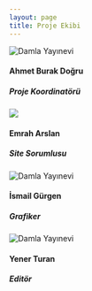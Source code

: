 ```yaml
---
layout: page
title: Proje Ekibi
---
```

<div class="row">
  <div class="col-3">
      <div class="card m-1 ml-auto mr-auto" style="width: 17rem;">
          <img class="card-img-top" src="{{ site.baseurl }}/assets/images/damla_yayinevi.png" alt="Damla Yayınevi">
          <div class="card-body mt-5 text-center">
            <h4 class="card-title">Ahmet Burak Doğru</h4>
            <h5 class="card-title">Proje Koordinatörü</h5>
          </div>
        </div>
  </div>
  <div class="col-3">
      <div class="card  m-1 ml-auto mr-auto" style="width: 17rem;">
          <img class="card-img-top" src="{{ site.baseurl }}/assets/images/damla_yayinevi.png alt="Damla Yayınevi">
          <div class="card-body mt-5 text-center">
            <h4 class="card-title">Emrah Arslan</h4>
            <h5 class="card-title">Site Sorumlusu</h5>
          </div>
        </div>
  </div>
  <div class="col-3">
      <div class="card m-1 ml-auto mr-auto" style="width: 17rem;">
          <img class="card-img-top" src="{{ site.baseurl }}/assets/images/damla_yayinevi.png" alt="Damla Yayınevi">
          <div class="card-body mt-5 text-center">
            <h4 class="card-title">İsmail Gürgen</h4>
            <h5 class="card-title">Grafiker</h5>
          </div>
        </div>
  </div>
  <div class="col-3">
      <div class="card m-1 ml-auto mr-auto" style="width: 17rem;">
          <img class="card-img-top" src="{{ site.baseurl }}/assets/images/damla_yayinevi.png" alt="Damla Yayınevi">
          <div class="card-body mt-5 text-center">
            <h4 class="card-title">Yener Turan</h4>
            <h5 class="card-title">Editör</h5>
          </div>
        </div>
  </div>
</div>